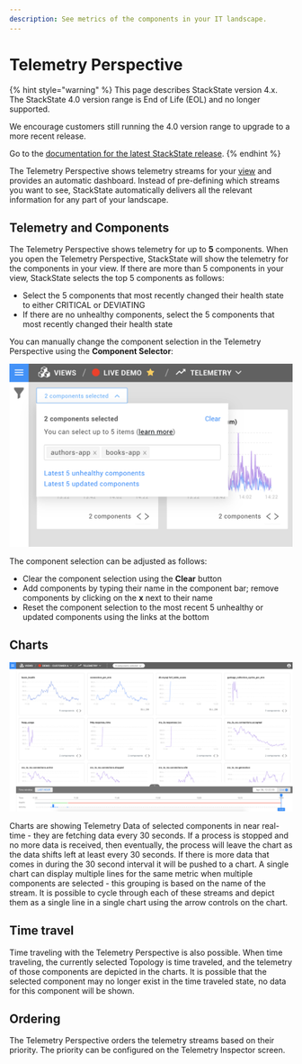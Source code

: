 ```yaml
---
description: See metrics of the components in your IT landscape.
---
```


# Telemetry Perspective

{% hint style="warning" %}
This page describes StackState version 4.x.  
The StackState 4.0 version range is End of Life (EOL) and no longer supported.

We encourage customers still running the 4.0 version range to upgrade to a more recent release.

Go to the [documentation for the latest StackState release](https://docs.stackstate.com/).
{% endhint %}

The Telemetry Perspective shows telemetry streams for your [view](../views.md) and provides an automatic dashboard. Instead of pre-defining which streams you want to see, StackState automatically delivers all the relevant information for any part of your landscape.

## Telemetry and Components

The Telemetry Perspective shows telemetry for up to **5** components. When you open the Telemetry Perspective, StackState will show the telemetry for the components in your view. If there are more than 5 components in your view, StackState selects the top 5 components as follows:

* Select the 5 components that most recently changed their health state to either CRITICAL or DEVIATING
* If there are no unhealthy components, select the 5 components that most recently changed their health state 

You can manually change the component selection in the Telemetry Perspective using the **Component Selector**:

![](../../.gitbook/assets/screen-shot-2020-07-27-at-14.22.20.png)

The component selection can be adjusted as follows:

* Clear the component selection using the **Clear** button
* Add components by typing their name in the component bar; remove components by clicking on the **x** next to their name
* Reset the component selection to the most recent 5 unhealthy or updated components using the links at the bottom  

## Charts

![Telemetry Perspective](../../.gitbook/assets/telemetryperspective.png)

Charts are showing Telemetry Data of selected components in near real-time - they are fetching data every 30 seconds. If a process is stopped and no more data is received, then eventually, the process will leave the chart as the data shifts left at least every 30 seconds. If there is more data that comes in during the 30 second interval it will be pushed to a chart. A single chart can display multiple lines for the same metric when multiple components are selected - this grouping is based on the name of the stream. It is possible to cycle through each of these streams and depict them as a single line in a single chart using the arrow controls on the chart.

## Time travel

Time traveling with the Telemetry Perspective is also possible. When time traveling, the currently selected Topology is time traveled, and the telemetry of those components are depicted in the charts. It is possible that the selected component may no longer exist in the time traveled state, no data for this component will be shown.

## Ordering

The Telemetry Perspective orders the telemetry streams based on their priority. The priority can be configured on the Telemetry Inspector screen.

